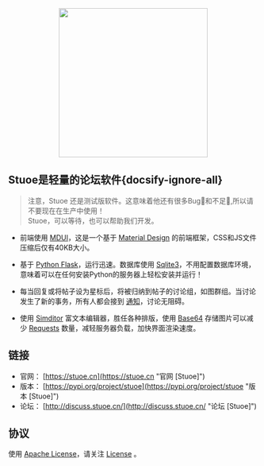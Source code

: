 <div style="text-align:center;">
<img src="https://cdn.jsdelivr.net/gh/snbck/stuoe.github.io@master/static/Stuoe.png" style="width:300px;height:300px;"/>
</div>


## Stuoe是轻量的论坛软件{docsify-ignore-all}


> 注意，Stuoe 还是测试版软件。这意味着他还有很多Bug🤢和不足👀,所以请不要现在在生产中使用！<br/>
> Stuoe，可以等待，也可以帮助我们开发。

* 前端使用 [MDUI](https://mdui.org/ "MDUI [官方网站]")，这是一个基于 [Material Design](https://material.io/design/ "Material Design [官方网站]") 的前端框架，CSS和JS文件压缩后仅有40KB大小。

* 基于 [Python Flask](https://github.com/pallets/flask "Flask [GiuHub]")，运行迅速。数据库使用 [Sqlite3](https://www.sqlite.org/index.html "Sqlite [官方网站]")，不用配置数据库环境，意味着可以在任何安装Python的服务器上轻松安装并运行！

* 每当回复或将帖子设为星标后，将被归纳到帖子的讨论组，如图群组。当讨论发生了新的事务，所有人都会接到 [通知](https://baike.baidu.com/item/%E9%80%9A%E7%9F%A5/5957034 "通知 [百度百科]")，讨论无阻碍。

* 使用 [Simditor](https://simditor.tower.im/ "Simditor [官方网站]") 富文本编辑器，胜任各种排版，使用 [Base64](https://www.base64decode.org/ "Base64 在线解码 [网站]") 存储图片可以减少 [Requests](https://github.com/request/request "Requests [GitHub]") 数量，减轻服务器负载，加快界面渲染速度。



## 链接

* 官网： [https://stuoe.cn](https://stuoe.cn "官网 [Stuoe]")
* 版本： [https://pypi.org/project/stuoe](https://pypi.org/project/stuoe "版本 [Stuoe]")
* 论坛： [http://discuss.stuoe.cn/](http://discuss.stuoe.cn/ "论坛 [Stuoe]")

## 协议
使用 [Apache License](http://www.apache.org/licenses/ "Apache License [官方网站]")，请关注 [License](https://github.com/stuoe/stuoe/blob/master/LICENSE "License [Stuoe]") 。